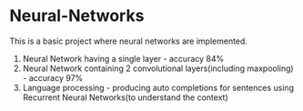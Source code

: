# Neural-Networks

This is a basic project where neural networks are implemented. 
1. Neural Network having a single layer - accuracy 84%
2. Neural Network containing 2 convolutional layers(including maxpooling) - accuracy 97%
3. Language processing - producing auto completions for sentences using Recurrent Neural Networks(to understand the context)
